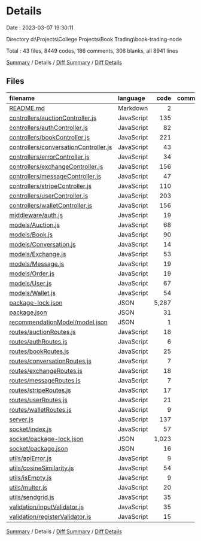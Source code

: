 # Details

Date : 2023-03-07 19:30:11

Directory d:\\Projects\\College Projects\\Book Trading\\book-trading-node

Total : 43 files,  8449 codes, 186 comments, 306 blanks, all 8941 lines

[Summary](results.md) / Details / [Diff Summary](diff.md) / [Diff Details](diff-details.md)

## Files
| filename | language | code | comment | blank | total |
| :--- | :--- | ---: | ---: | ---: | ---: |
| [README.md](/README.md) | Markdown | 2 | 0 | 2 | 4 |
| [controllers/auctionController.js](/controllers/auctionController.js) | JavaScript | 135 | 20 | 15 | 170 |
| [controllers/authController.js](/controllers/authController.js) | JavaScript | 82 | 8 | 17 | 107 |
| [controllers/bookController.js](/controllers/bookController.js) | JavaScript | 221 | 28 | 24 | 273 |
| [controllers/conversationController.js](/controllers/conversationController.js) | JavaScript | 43 | 6 | 4 | 53 |
| [controllers/errorController.js](/controllers/errorController.js) | JavaScript | 34 | 5 | 7 | 46 |
| [controllers/exchangeController.js](/controllers/exchangeController.js) | JavaScript | 156 | 24 | 15 | 195 |
| [controllers/messageController.js](/controllers/messageController.js) | JavaScript | 47 | 6 | 5 | 58 |
| [controllers/stripeController.js](/controllers/stripeController.js) | JavaScript | 110 | 12 | 8 | 130 |
| [controllers/userController.js](/controllers/userController.js) | JavaScript | 203 | 24 | 24 | 251 |
| [controllers/walletController.js](/controllers/walletController.js) | JavaScript | 156 | 17 | 18 | 191 |
| [middleware/auth.js](/middleware/auth.js) | JavaScript | 19 | 0 | 9 | 28 |
| [models/Auction.js](/models/Auction.js) | JavaScript | 68 | 0 | 4 | 72 |
| [models/Book.js](/models/Book.js) | JavaScript | 90 | 0 | 4 | 94 |
| [models/Conversation.js](/models/Conversation.js) | JavaScript | 14 | 0 | 4 | 18 |
| [models/Exchange.js](/models/Exchange.js) | JavaScript | 53 | 0 | 4 | 57 |
| [models/Message.js](/models/Message.js) | JavaScript | 19 | 0 | 4 | 23 |
| [models/Order.js](/models/Order.js) | JavaScript | 19 | 0 | 4 | 23 |
| [models/User.js](/models/User.js) | JavaScript | 67 | 2 | 6 | 75 |
| [models/Wallet.js](/models/Wallet.js) | JavaScript | 54 | 0 | 5 | 59 |
| [package-lock.json](/package-lock.json) | JSON | 5,287 | 0 | 1 | 5,288 |
| [package.json](/package.json) | JSON | 31 | 0 | 1 | 32 |
| [recommendationModel/model.json](/recommendationModel/model.json) | JSON | 1 | 0 | 0 | 1 |
| [routes/auctionRoutes.js](/routes/auctionRoutes.js) | JavaScript | 18 | 0 | 5 | 23 |
| [routes/authRoutes.js](/routes/authRoutes.js) | JavaScript | 6 | 0 | 5 | 11 |
| [routes/bookRoutes.js](/routes/bookRoutes.js) | JavaScript | 25 | 0 | 6 | 31 |
| [routes/conversationRoutes.js](/routes/conversationRoutes.js) | JavaScript | 7 | 0 | 5 | 12 |
| [routes/exchangeRoutes.js](/routes/exchangeRoutes.js) | JavaScript | 18 | 0 | 5 | 23 |
| [routes/messageRoutes.js](/routes/messageRoutes.js) | JavaScript | 7 | 0 | 5 | 12 |
| [routes/stripeRoutes.js](/routes/stripeRoutes.js) | JavaScript | 17 | 0 | 4 | 21 |
| [routes/userRoutes.js](/routes/userRoutes.js) | JavaScript | 21 | 0 | 5 | 26 |
| [routes/walletRoutes.js](/routes/walletRoutes.js) | JavaScript | 9 | 0 | 5 | 14 |
| [server.js](/server.js) | JavaScript | 137 | 12 | 23 | 172 |
| [socket/index.js](/socket/index.js) | JavaScript | 57 | 5 | 13 | 75 |
| [socket/package-lock.json](/socket/package-lock.json) | JSON | 1,023 | 0 | 1 | 1,024 |
| [socket/package.json](/socket/package.json) | JSON | 16 | 0 | 1 | 17 |
| [utils/apiError.js](/utils/apiError.js) | JavaScript | 9 | 0 | 2 | 11 |
| [utils/cosineSimilarity.js](/utils/cosineSimilarity.js) | JavaScript | 54 | 9 | 11 | 74 |
| [utils/isEmpty.js](/utils/isEmpty.js) | JavaScript | 9 | 0 | 2 | 11 |
| [utils/multer.js](/utils/multer.js) | JavaScript | 20 | 2 | 4 | 26 |
| [utils/sendgrid.js](/utils/sendgrid.js) | JavaScript | 35 | 2 | 5 | 42 |
| [validation/inputValidator.js](/validation/inputValidator.js) | JavaScript | 35 | 4 | 9 | 48 |
| [validation/registerValidator.js](/validation/registerValidator.js) | JavaScript | 15 | 0 | 5 | 20 |

[Summary](results.md) / Details / [Diff Summary](diff.md) / [Diff Details](diff-details.md)